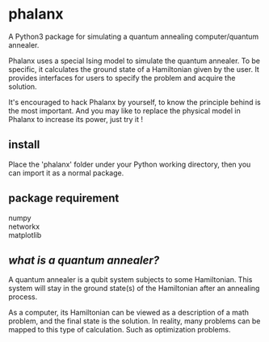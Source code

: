 # phalanx
A Python3 package for simulating a quantum annealing computer/quantum annealer.

Phalanx uses a special Ising model to simulate the quantum annealer. To be specific, it calculates the ground state of a Hamiltonian given by the user.  It provides interfaces for users to specify the problem and acquire the solution.

It's encouraged to hack Phalanx by yourself,  to know the principle behind is the most important.  And you may like to replace the physical model in Phalanx to increase its power,  just try it !

## install
Place the 'phalanx' folder under your Python working directory,  then you can import it as a normal package.

## package requirement
numpy  
networkx  
matplotlib

## _what is a quantum annealer?_
A quantum annealer is a qubit system subjects to some Hamiltonian. This system will stay in the ground state(s) of the Hamiltonian after an annealing process. 

As a computer, its Hamiltonian can be viewed as a description of a math problem, and the final state is the solution.  In reality, many problems can be mapped to this type of calculation. Such as optimization problems. 
